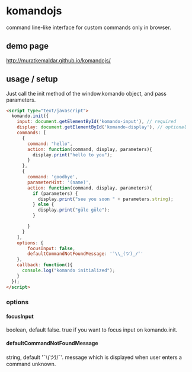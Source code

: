 # komandojs
command line-like interface for custom commands only in browser.

## demo page
http://muratkemaldar.github.io/komandojs/

## usage / setup
Just call the init method of the window.komando object, and pass parameters.

```html
<script type="text/javascript">
  komando.init({
    input: document.getElementById('komando-input'), // required
    display: document.getElementById('komando-display'), // optional
    commands: [
      {
        command: "hello",
        action: function(command, display, parameters){
          display.print("hello to you");
        }
      },
      {
        command: 'goodbye',
        parameterHint: '(name)',
        action: function(command, display, parameters){
          if (parameters) {
            display.print("see you soon " + parameters.string);
          } else {
            display.print("güle güle");
          }

        }
      }
    ],
    options: {
  		focusInput: false,
  		defaultCommandNotFoundMessage: '¯\\_(ツ)_/¯'
  	},
    callback: function(){
      console.log("komando initialized");
    }
  });
</script>
```

### options

#### focusInput
boolean, default false. true if you want to focus input on komando.init.

#### defaultCommandNotFoundMessage
string, default '¯\\_(ツ)_/¯'. message which is displayed when user enters a command unknown.
